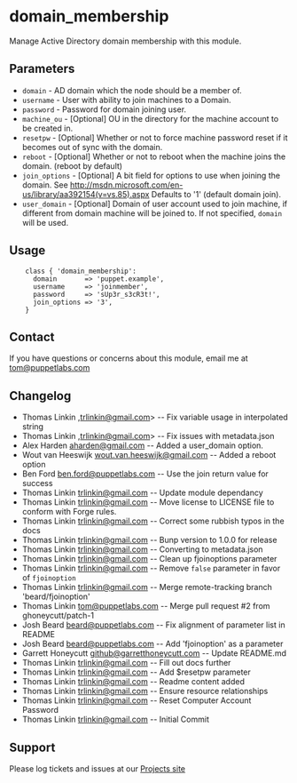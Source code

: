 domain_membership
=================

Manage Active Directory domain membership with this module.

Parameters
----------

 * ```domain```       - AD domain which the node should be a member of.
 * ```username```     - User with ability to join machines to a Domain.
 * ```password```     - Password for domain joining user.
 * ```machine_ou```   - [Optional] OU in the directory for the machine account to be created in.
 * ```resetpw```      - [Optional] Whether or not to force machine password reset if it becomes out of sync with the domain.
 * ```reboot```       - [Optional] Whether or not to reboot when the machine joins the domain. (reboot by default)
 * ```join_options``` - [Optional] A bit field for options to use when joining the domain. See http://msdn.microsoft.com/en-us/library/aa392154(v=vs.85).aspx Defaults to '1' (default domain join).
 * ```user_domain```  - [Optional] Domain of user account used to join machine, if different from domain machine will be joined to.  If not specified, ```domain``` will be used.

Usage
-----

        class { 'domain_membership':
          domain       => 'puppet.example',
          username     => 'joinmember',
          password     => 'sUp3r_s3cR3t!',
          join_options => '3',
        }

Contact
-------

  If you have questions or concerns about this module, email me at tom@puppetlabs.com

Changelog
---------

* Thomas Linkin ,trlinkin@gmail.com> -- Fix variable usage in interpolated string
* Thomas Linkin ,trlinkin@gmail.com> -- Fix issues with metadata.json
* Alex Harden <aharden@gmail.com> -- Added a user_domain option.
* Wout van Heeswijk <wout.van.heeswijk@gmail.com> -- Added a reboot option
* Ben Ford <ben.ford@puppetlabs.com> -- Use the join return value for success
* Thomas Linkin <trlinkin@gmail.com> -- Update module dependancy
* Thomas Linkin <trlinkin@gmail.com> -- Move license to LICENSE file to conform with Forge rules.
* Thomas Linkin <trlinkin@gmail.com> -- Correct some rubbish typos in the docs
* Thomas Linkin <trlinkin@gmail.com> -- Bunp version to 1.0.0 for release
* Thomas Linkin <trlinkin@gmail.com> -- Converting to metadata.json
* Thomas Linkin <trlinkin@gmail.com> -- Clean up fjoinoptions parameter
* Thomas Linkin <trlinkin@gmail.com> -- Remove `false` parameter in favor of `fjoinoption`
* Thomas Linkin <trlinkin@gmail.com> -- Merge remote-tracking branch 'beard/fjoinoption'
* Thomas Linkin <tom@puppetlabs.com> -- Merge pull request #2 from ghoneycutt/patch-1
* Josh Beard <beard@puppetlabs.com> -- Fix alignment of parameter list in README
* Josh Beard <beard@puppetlabs.com> -- Add 'fjoinoption' as a parameter
* Garrett Honeycutt <github@garretthoneycutt.com> -- Update README.md
* Thomas Linkin <trlinkin@gmail.com> -- Fill out docs further
* Thomas Linkin <trlinkin@gmail.com> -- Add $resetpw parameter
* Thomas Linkin <trlinkin@gmail.com> -- Readme content added
* Thomas Linkin <trlinkin@gmail.com> -- Ensure resource relationships
* Thomas Linkin <trlinkin@gmail.com> -- Reset Computer Account Password
* Thomas Linkin <trlinkin@gmail.com> -- Initial Commit

Support
-------

Please log tickets and issues at our [Projects site](http://www.github.com/trlinkin/puppet-domain_membership)

